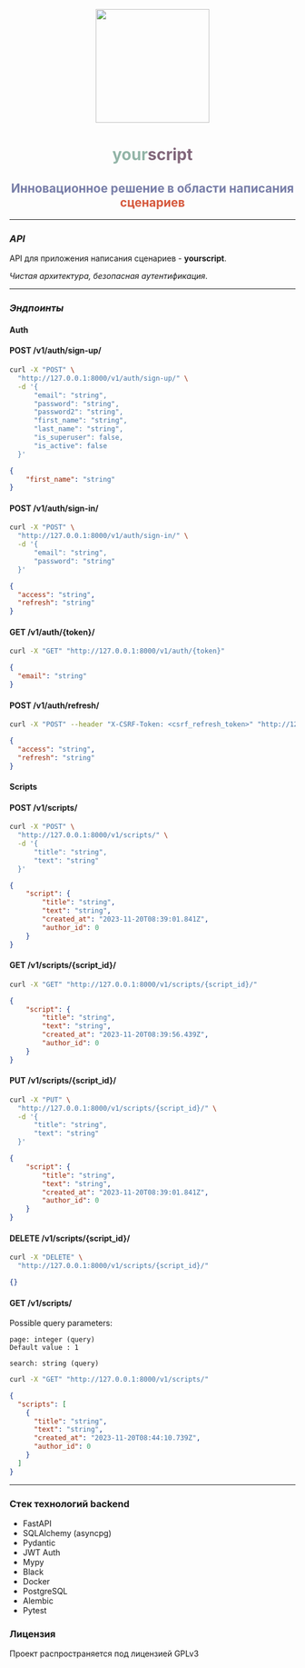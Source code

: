 <p align="center">
<img height="200" width="200" src="https://github.com/lubaskinc0de/yourscript/assets/100635212/e9393d8b-e3b5-4990-8796-bdadf986e3c4"></img>
</p>

<h1 align="center" style="color: #92b4a7">your<span style="color: #81667a">script</span></h1>
<h2 align="center" style="color: #777da7">Инновационное решение в области написания <span style="color: #d5573b">
сценариев</span></h2>

------------------------
### *API*

API для приложения написания сценариев - **yourscript**.

*Чистая архитектура, безопасная аутентификация*.

---------------------

### *Эндпоинты*

#### Auth

#### POST /v1/auth/sign-up/

```bash
curl -X "POST" \
  "http://127.0.0.1:8000/v1/auth/sign-up/" \
  -d '{
      "email": "string",
      "password": "string",
      "password2": "string",
      "first_name": "string",
      "last_name": "string",
      "is_superuser": false,
      "is_active": false
  }'
```

```json
{
    "first_name": "string"
}
```

#### POST /v1/auth/sign-in/

```bash
curl -X "POST" \
  "http://127.0.0.1:8000/v1/auth/sign-in/" \
  -d '{
      "email": "string",
      "password": "string"
  }'
```

```json
{
  "access": "string",
  "refresh": "string"
}
```

#### GET /v1/auth/{token}/
```bash
curl -X "GET" "http://127.0.0.1:8000/v1/auth/{token}"
```
```json
{
  "email": "string"
}
```

#### POST /v1/auth/refresh/

```bash
curl -X "POST" --header "X-CSRF-Token: <csrf_refresh_token>" "http://127.0.0.1:8000/v1/auth/refresh/"
```

```json
{
  "access": "string",
  "refresh": "string"
}
```


#### Scripts

#### POST /v1/scripts/

```bash
curl -X "POST" \
  "http://127.0.0.1:8000/v1/scripts/" \
  -d '{
      "title": "string",
      "text": "string"
  }'
```

```json
{
    "script": {
        "title": "string",
        "text": "string",
        "created_at": "2023-11-20T08:39:01.841Z",
        "author_id": 0
    }
}
```

#### GET /v1/scripts/{script_id}/
```bash
curl -X "GET" "http://127.0.0.1:8000/v1/scripts/{script_id}/"
```
```json
{
    "script": {
        "title": "string",
        "text": "string",
        "created_at": "2023-11-20T08:39:56.439Z",
        "author_id": 0
    }
}
```

#### PUT /v1/scripts/{script_id}/

```bash
curl -X "PUT" \
  "http://127.0.0.1:8000/v1/scripts/{script_id}/" \
  -d '{
      "title": "string",
      "text": "string"
  }'
```

```json
{
    "script": {
        "title": "string",
        "text": "string",
        "created_at": "2023-11-20T08:39:01.841Z",
        "author_id": 0
    }
}
```

#### DELETE /v1/scripts/{script_id}/

```bash
curl -X "DELETE" \
  "http://127.0.0.1:8000/v1/scripts/{script_id}/"
```

```json
{}
```

#### GET /v1/scripts/

Possible query parameters:

```plain
page: integer (query)
Default value : 1

search: string (query)
```

```bash
curl -X "GET" "http://127.0.0.1:8000/v1/scripts/"
```
```json
{
  "scripts": [
    {
      "title": "string",
      "text": "string",
      "created_at": "2023-11-20T08:44:10.739Z",
      "author_id": 0
    }
  ]
}
```

---------------------

### Стeк технологий backend

- FastAPI
- SQLAlchemy (asyncpg)
- Pydantic
- JWT Auth
- Mypy
- Black
- Docker
- PostgreSQL
- Alembic
- Pytest

### Лицензия

Проект распространяется под лицензией GPLv3